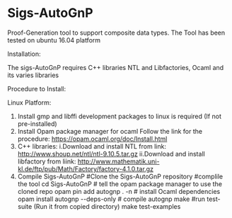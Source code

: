 # Sigs-AutoGnP
Proof-Generation tool to support composite data types.
The Tool has been tested on ubuntu 16.04 platform

Installation:

The sigs-AutoGnP requires C++ libraries NTL and Libfactories, Ocaml and its varies libraries

Procedure to Install:

Linux Platform:
1. Install gmp and libffi development packages to linux is required (If not pre-installed)
2. Install Opam package manager for ocaml
            Follow the link for the procedure: https://opam.ocaml.org/doc/Install.html
3. C++ libraries:
          i.Download and install NTL from link: http://www.shoup.net/ntl/ntl-9.10.5.tar.gz
          ii.Download and install libfactory from liink: http://www.mathematik.uni-kl.de/ftp/pub/Math/Factory/factory-4.1.0.tar.gz
4. Compile  Sigs-AutoGnP
          #Clone the Sigs-AutoGnP repository
          #complile the tool
                        cd Sigs-AutoGnP
                        # tell the opam package manager to use the cloned repo
                        opam pin add autognp . -n
                        # install Ocaml dependencies
                        opam install autognp --deps-only
                        # compile autognp
                        make
                        #run test-suite  (Run it from copied directory)
                        make test-examples     
      
